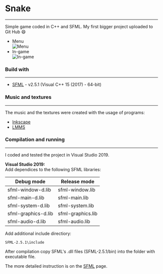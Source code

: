 # Snake
---
Simple game coded in C++ and SFML.
My first bigger project uploaded to Git Hub 😄
* Menu  
![Menu](https://raw.github.com/TheDoom-IT/snake/main/Images/Git1.png "Menu")
* In-game  
![In-game](https://raw.github.com/TheDoom-IT/snake/main/Images/Git2.png "In-game")



### Build with
---
* [SFML](https://www.sfml-dev.org) - v2.5.1 (Visual C++ 15 (2017) - 64-bit)

### Music and textures
---
The music and the textures were created with the usage of programs:
* [Inkscape](https://inkscape.org)
* [LMMS](https://lmms.io)

### Compilation and running
---
I coded and tested the project in Visual Studio 2019.

**Visual Studio 2019:**  
Add dependices to the following SFML libraries:

| Debug mode | Release mode |
| ---- | ---- |
|sfml-window-d.lib|sfml-window.lib|
|sfml-main-d.lib|sfml-main.lib|
|sfml-system-d.lib|sfml-system.lib|
|sfml-graphics-d.lib|sfml-graphics.lib|
|sfml-audio-d.lib|sfml-audio.lib|

Add additional include directiory:
```
SFML-2.5.1\include
```
After compilation copy SFML's .dll files (SFML-2.5.1/bin) into the folder with executable file.

The more detailed instruction is on the [SFML](https://www.sfml-dev.org/tutorials/2.5/) page.



